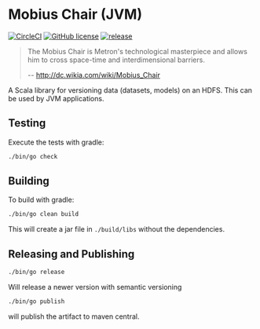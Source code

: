 # Mobius Chair (JVM)

[![CircleCI](https://circleci.com/gh/DiscoverAI/mobius-chair-jvm.svg?style=svg)](https://circleci.com/gh/DiscoverAI/mobius-chair-jvm)
[![GitHub license](https://img.shields.io/github/license/discoverai/mobius-chair-jvm.svg)](https://github.com/DiscoverAI/mobius-chair-jvm/blob/master/LICENSE)
[![release](https://maven-badges.herokuapp.com/maven-central/com.github.meandor/mobius-chair/badge.svg)](https://maven-badges.herokuapp.com/maven-central/com.github.meandor/mobius-chair) 

> The Mobius Chair is Metron's technological masterpiece and allows him to cross space-time and interdimensional barriers.
>
> -- http://dc.wikia.com/wiki/Mobius_Chair

A Scala library for versioning data (datasets, models) on an HDFS. This can be used by JVM applications.

## Testing
Execute the tests with gradle:
```bash
./bin/go check
```

## Building
To build with gradle:
```bash
./bin/go clean build
```
This will create a jar file in `./build/libs` without the dependencies.

## Releasing and Publishing
```bash
./bin/go release
```
Will release a newer version with semantic versioning 

```bash
./bin/go publish
```

will publish the artifact to maven central.
